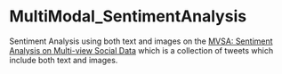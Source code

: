 # MultiModal_SentimentAnalysis
Sentiment Analysis using both text and images on the [MVSA: Sentiment Analysis on Multi-view Social Data](https://mcrlab.net/research/mvsa-sentiment-analysis-on-multi-view-social-data/) which is a collection of tweets which include both text and images.

